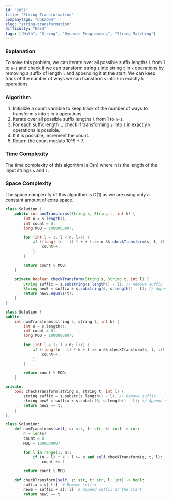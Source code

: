 ```yaml
---
id: "2851"
title: "String Transformation"
companyTags: "Unknown"
slug: "string-transformation"
difficulty: "Hard"
tags: ["Math", "String", "Dynamic Programming", "String Matching"]
---
```


### Explanation
To solve this problem, we can iterate over all possible suffix lengths `l` from 1 to `n-1` and check if we can transform string `s` into string `t` in `k` operations by removing a suffix of length `l` and appending it at the start. We can keep track of the number of ways we can transform `s` into `t` in exactly `k` operations.

### Algorithm
1. Initialize a count variable to keep track of the number of ways to transform `s` into `t` in `k` operations.
2. Iterate over all possible suffix lengths `l` from 1 to `n-1`.
3. For each suffix length `l`, check if transforming `s` into `t` in exactly `k` operations is possible.
4. If it is possible, increment the count.
5. Return the count modulo 10^9 + 7.

### Time Complexity
The time complexity of this algorithm is O(n) where n is the length of the input strings `s` and `t`.

### Space Complexity
The space complexity of this algorithm is O(1) as we are using only a constant amount of extra space.
```java
class Solution {
    public int numTransforms(String s, String t, int k) {
        int n = s.length();
        int count = 0;
        long MOD = 1000000007;

        for (int l = 1; l < n; l++) {
            if ((long) (n - l) * k + l >= n && checkTransform(s, t, l)) {
                count++;
            }
        }

        return count % MOD;
    }

    private boolean checkTransform(String s, String t, int l) {
        String suffix = s.substring(s.length() - l); // Remove suffix
        String newS = suffix + s.substring(0, s.length() - l); // Append suffix at the start
        return newS.equals(t);
    }
}
```

```cpp
class Solution {
public:
    int numTransforms(string s, string t, int k) {
        int n = s.length();
        int count = 0;
        long MOD = 1000000007;

        for (int l = 1; l < n; l++) {
            if ((long)(n - l) * k + l >= n && checkTransform(s, t, l)) {
                count++;
            }
        }

        return count % MOD;
    }

private:
    bool checkTransform(string s, string t, int l) {
        string suffix = s.substr(s.length() - l); // Remove suffix
        string newS = suffix + s.substr(0, s.length() - l); // Append suffix at the start
        return newS == t;
    }
};
```

```python
class Solution:
    def numTransforms(self, s: str, t: str, k: int) -> int:
        n = len(s)
        count = 0
        MOD = 1000000007

        for l in range(1, n):
            if (n - l) * k + l >= n and self.checkTransform(s, t, l):
                count += 1

        return count % MOD

    def checkTransform(self, s: str, t: str, l: int) -> bool:
        suffix = s[-l:]  # Remove suffix
        newS = suffix + s[:-l]  # Append suffix at the start
        return newS == t
```